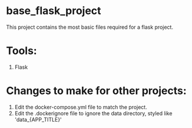 # base_flask_project
This project contains the most basic files required for a flask project.

<h1>Tools:</h1>
<ol>
  <li>
    <p>Flask</p>
  </li>
</ol>

<h1>Changes to make for other projects:</h1>
<ol>
    <li>Edit the docker-compose.yml file to match the project.</li>
    <li>Edit the .dockerignore file to ignore the data directory, styled like 'data_{APP_TITLE}'</li>
</ol>
